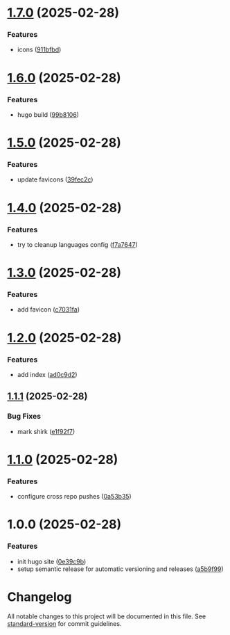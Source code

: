 # [1.7.0](https://github.com/pelicanbaytennisgroups/www/compare/v1.6.0...v1.7.0) (2025-02-28)


### Features

* icons ([911bfbd](https://github.com/pelicanbaytennisgroups/www/commit/911bfbd232b28e4c20cc70aaec9dd9645e07bd26))

# [1.6.0](https://github.com/pelicanbaytennisgroups/www/compare/v1.5.0...v1.6.0) (2025-02-28)


### Features

* hugo build ([99b8106](https://github.com/pelicanbaytennisgroups/www/commit/99b81065873faaf8562c03c2ff3f5f56ca7ded48))

# [1.5.0](https://github.com/pelicanbaytennisgroups/www/compare/v1.4.0...v1.5.0) (2025-02-28)


### Features

* update favicons ([39fec2c](https://github.com/pelicanbaytennisgroups/www/commit/39fec2cd1588aa6e45f6c93d4fee23797480c148))

# [1.4.0](https://github.com/pelicanbaytennisgroups/www/compare/v1.3.0...v1.4.0) (2025-02-28)


### Features

* try to cleanup languages config ([f7a7647](https://github.com/pelicanbaytennisgroups/www/commit/f7a7647afd4650d44bedc553c82be23e73093a33))

# [1.3.0](https://github.com/pelicanbaytennisgroups/www/compare/v1.2.0...v1.3.0) (2025-02-28)


### Features

* add favicon ([c7031fa](https://github.com/pelicanbaytennisgroups/www/commit/c7031fac2f74efb57ed1ea7b47adee424d9a060d))

# [1.2.0](https://github.com/pelicanbaytennisgroups/www/compare/v1.1.1...v1.2.0) (2025-02-28)


### Features

* add index ([ad0c9d2](https://github.com/pelicanbaytennisgroups/www/commit/ad0c9d25c68b533499b574504dce82756de7717d))

## [1.1.1](https://github.com/pelicanbaytennisgroups/www/compare/v1.1.0...v1.1.1) (2025-02-28)


### Bug Fixes

* mark shirk ([e1f92f7](https://github.com/pelicanbaytennisgroups/www/commit/e1f92f74542725f6fa82f14073b47f833e5d9533))

# [1.1.0](https://github.com/pelicanbaytennisgroups/www/compare/v1.0.0...v1.1.0) (2025-02-28)

### Features

* configure cross repo pushes ([0a53b35](https://github.com/pelicanbaytennisgroups/www/commit/0a53b3587f3a5d93a2874e7370ec3563512f2251))

# 1.0.0 (2025-02-28)

### Features

* init hugo site ([0e39c9b](https://github.com/pelicanbaytennisgroups/www/commit/0e39c9b4ca3556665d7894a21e6fcf15d65cb2a2))
* setup semantic release for automatic versioning and releases ([a5b9f99](https://github.com/pelicanbaytennisgroups/www/commit/a5b9f99229b28769cc3cabfcc0bd94caea4c5cf5))

# Changelog

All notable changes to this project will be documented in this file. See [standard-version](https://github.com/conventional-changelog/standard-version) for commit guidelines.
